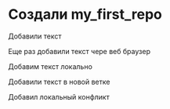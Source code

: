 # Создали my_first_repo 

Добавили текст

Еще раз добавили текст чере веб браузер

Добавим текст локально

Добавили текст в новой ветке

Добавил локальный конфликт